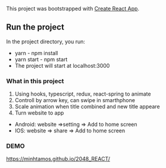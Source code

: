 This project was bootstrapped with [Create React App](https://github.com/facebook/create-react-app).

## Run the project

In the project directory, you run:
* yarn - npm install
* yarn start - npm start
* The project will start at localhost:3000

### What in this project
1. Using hooks, typescript, redux, react-spring to animate
2. Controll by arrow key, can swipe in smarthphone  
3. Scale animation when title combined and new title appeare
4. Turn website to app
* Android: website =>setting => Add to home screen
* IOS:  website => share => Add to home screen
### DEMO
https://minhtamos.github.io/2048_REACT/